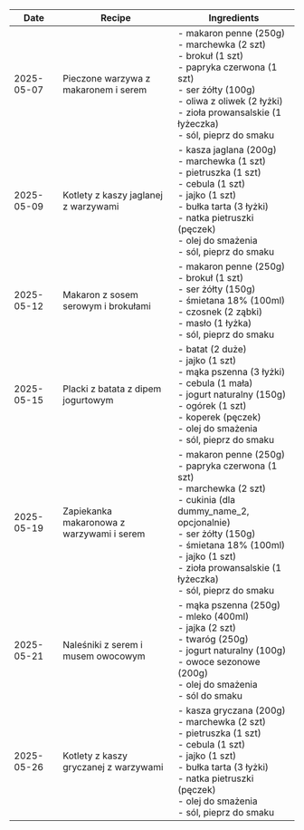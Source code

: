 | Date | Recipe | Ingredients |
|------|--------|------------|
| 2025-05-07 | Pieczone warzywa z makaronem i serem | - makaron penne (250g)<br>- marchewka (2 szt)<br>- brokuł (1 szt)<br>- papryka czerwona (1 szt)<br>- ser żółty (100g)<br>- oliwa z oliwek (2 łyżki)<br>- zioła prowansalskie (1 łyżeczka)<br>- sól, pieprz do smaku |
| 2025-05-09 | Kotlety z kaszy jaglanej z warzywami | - kasza jaglana (200g)<br>- marchewka (1 szt)<br>- pietruszka (1 szt)<br>- cebula (1 szt)<br>- jajko (1 szt)<br>- bułka tarta (3 łyżki)<br>- natka pietruszki (pęczek)<br>- olej do smażenia<br>- sól, pieprz do smaku |
| 2025-05-12 | Makaron z sosem serowym i brokułami | - makaron penne (250g)<br>- brokuł (1 szt)<br>- ser żółty (150g)<br>- śmietana 18% (100ml)<br>- czosnek (2 ząbki)<br>- masło (1 łyżka)<br>- sól, pieprz do smaku |
| 2025-05-15 | Placki z batata z dipem jogurtowym | - batat (2 duże)<br>- jajko (1 szt)<br>- mąka pszenna (3 łyżki)<br>- cebula (1 mała)<br>- jogurt naturalny (150g)<br>- ogórek (1 szt)<br>- koperek (pęczek)<br>- olej do smażenia<br>- sól, pieprz do smaku |
| 2025-05-19 | Zapiekanka makaronowa z warzywami i serem | - makaron penne (250g)<br>- papryka czerwona (1 szt)<br>- marchewka (2 szt)<br>- cukinia (dla dummy_name_2, opcjonalnie)<br>- ser żółty (150g)<br>- śmietana 18% (100ml)<br>- jajko (1 szt)<br>- zioła prowansalskie (1 łyżeczka)<br>- sól, pieprz do smaku |
| 2025-05-21 | Naleśniki z serem i musem owocowym | - mąka pszenna (250g)<br>- mleko (400ml)<br>- jajka (2 szt)<br>- twaróg (250g)<br>- jogurt naturalny (100g)<br>- owoce sezonowe (200g)<br>- olej do smażenia<br>- sól do smaku |
| 2025-05-26 | Kotlety z kaszy gryczanej z warzywami | - kasza gryczana (200g)<br>- marchewka (2 szt)<br>- pietruszka (1 szt)<br>- cebula (1 szt)<br>- jajko (1 szt)<br>- bułka tarta (3 łyżki)<br>- natka pietruszki (pęczek)<br>- olej do smażenia<br>- sól, pieprz do smaku |
